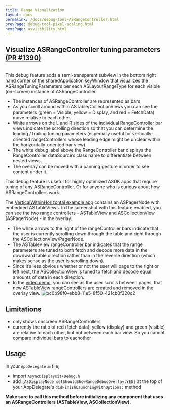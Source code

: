 ```yaml
---
title: Range Visualization
layout: docs
permalink: /docs/debug-tool-ASRangeController.html
prevPage: debug-tool-pixel-scaling.html
nextPage: asvisibility.html
---
```


## Visualize ASRangeController tuning parameters <a href="https://github.com/facebook/AsyncDisplayKit/pull/1390">(PR #1390)</a> 
<br>
This debug feature adds a semi-transparent subview in the bottom right hand corner of the sharedApplication keyWindow that visualizes the ASRangeTuningParameters per each ASLayoutRangeType for each visible (on-screen) instance of ASRangeController. 

- The instances of ASRangeController are represented as bars
- As you scroll around within ASTable/CollectionViews you can see the parameters (green = Visible, yellow = Display, and red = FetchData) move relative to each other. 
- White arrows on the L and R sides of the individual RangeController bar views indicate the scrolling direction so that you can determine the leading / trailing tuning parameters (especially useful for vertically-oriented rangeControllers whose leading edge might be unclear within the horizontally-oriented bar view). 
- The white debug label above the RangeController bar displays the RangeController dataSource’s class name to differentiate between nested views.
- The overlay can be moved with a panning gesture in order to see content under it.

This debug feature is useful for highly optimized ASDK apps that require tuning of any ASRangeController. Or for anyone who is curious about how ASRangeControllers work. 

The <a href="https://github.com/facebook/AsyncDisplayKit/tree/master/examples/VerticalWithinHorizontalScrolling">VerticalWithinHorizontal example app</a> contains an ASPagerNode with embedded ASTableViews. In the screenshot with this feature enabled, you can see the two range controllers - ASTableView and ASCollectionView (ASPagerNode) - in the overlay. 

- The white arrows to the right of the rangeController bars indicate that the user is currently scrolling down through the table and right through the ASCollectionView/PagerNode. 
- The ASTableView rangeController bar indicates that the range parameters are tuned to both fetch and decode more data in the downward table direction rather than in the reverse direction (which makes sense as the user is scrolling down). 
- Since it’s less obvious whether or not the user will page to the right or left next, the ASCollectionView is tuned to fetch and decode equal amounts of data in each direction. 
- In the <a href="https://drive.google.com/file/d/0B1BArZ05bNhzVy1jSW9FeEVXUjg/view">video demo</a>, you can see as the user scrolls between pages, that new ASTableView rangeControllers are created and removed in the overlay view. 
![bc0b98f0-ebb8-11e5-8f50-421cb0f320c2](https://cloud.githubusercontent.com/assets/3419380/14057072/ef7f63a0-f2b2-11e5-92a5-f65b2d207e63.png)

## Limitations
<ul>
  <li>only shows onscreen ASRangeControllers</li>
  <li>currently the ratio of red (fetch data), yellow (display) and green (visible) are relative to each other, but not between each bar view. So you cannot compare individual bars to eachother</li>
</ul>

## Usage
In your `AppDelegate.m` file, 
<ul>
  <li>import <code>AsyncDisplayKit+Debug.h</code></li>
  <li>add <code>[ASDisplayNode setShouldShowRangeDebugOverlay:YES]</code> at the top of your AppDelegate's <code>didFinishLaunchingWithOptions:</code> method</li>
</ul>

**Make sure to call this method before initializing any component that uses an ASRangeControllers (ASTableView, ASCollectionView).**
